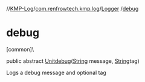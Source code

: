 //[KMP-Log](../../../index.md)/[com.renfrowtech.kmp.log](../index.md)/[Logger](index.md)
/[debug](debug.md)

# debug

[common]\

public
abstract [Unit](https://kotlinlang.org/api/latest/jvm/stdlib/kotlin/-unit/index.html)[debug](debug.md)([String](https://developer.android.com/reference/kotlin/java/lang/String.html)
message, [String](https://developer.android.com/reference/kotlin/java/lang/String.html)tag)

Logs a debug message and optional tag
